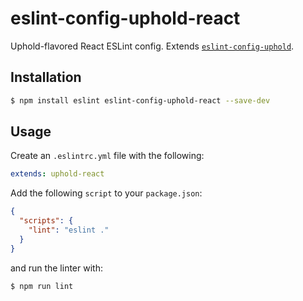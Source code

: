 # eslint-config-uphold-react

Uphold-flavored React ESLint config. Extends [`eslint-config-uphold`](https://github.com/uphold/eslint-config-uphold).

## Installation

```sh
$ npm install eslint eslint-config-uphold-react --save-dev
```

## Usage

Create an `.eslintrc.yml` file with the following:

```yaml
extends: uphold-react
```

Add the following `script` to your `package.json`:

```json
{
  "scripts": {
    "lint": "eslint ."
  }
}
```

and run the linter with:

```sh
$ npm run lint
```